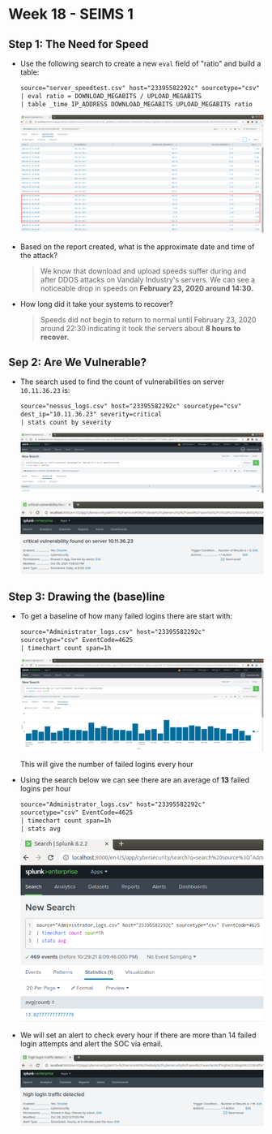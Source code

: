 # Week 18 - SEIMS 1

## Step 1: The Need for Speed

- Use the following search to create a new `eval` field of "ratio" and build a table: 
  ```
  source="server_speedtest.csv" host="23395582292c" sourcetype="csv"
  | eval ratio = DOWNLOAD_MEGABITS / UPLOAD_MEGABITS
  | table _time IP_ADDRESS DOWNLOAD_MEGABITS UPLOAD_MEGABITS ratio
  ```

  ![](./images/step1-01.png)

- Based on the report created, what is the approximate date and time of the attack?
  > We know that download and upload speeds suffer during and after DDOS attacks on Vandaly Industry's servers. We can see a noticeable drop in speeds on **February 23, 2020 around 14:30.**

- How long did it take your systems to recover?
  > Speeds did not begin to return to normal until February 23, 2020 around 22:30 indicating it took the servers about **8 hours to recover.**  

## Sep 2: Are We Vulnerable?

- The search used to find the count of vulnerabilities on server `10.11.36.23` is:
  ```
  source="nessus_logs.csv" host="23395582292c" sourcetype="csv" dest_ip="10.11.36.23" severity=critical
  | stats count by severity
  ```

  ![](./images/step2-01.png)

  ![](./images/step2-02.png)

## Step 3: Drawing the (base)line

- To get a baseline of how many failed logins there are start with:

  ```
  source="Administrator_logs.csv" host="23395582292c" sourcetype="csv" EventCode=4625
  | timechart count span=1h
  ```

  ![](./images/step3-01.png)

  This will give the number of failed logins every hour

- Using the search below we can see there are an average of **13** failed logins per hour
  ```
  source="Administrator_logs.csv" host="23395582292c" sourcetype="csv" EventCode=4625
  | timechart count span=1h
  | stats avg 
  ```

  ![](./images/step3-02.png)


- We will set an alert to check every hour if there are more than 14 failed login attempts and alert the SOC via email.

  ![](./images/step3-03.png)